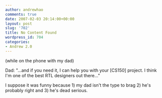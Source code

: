 ```yaml
---
author: andrewhao
comments: true
date: 2007-02-03 20:14:00+00:00
layout: post
slug: '702'
title: No Content Found
wordpress_id: 704
categories:
- Andrew 2.0
---
```


(while on the phone with my dad)  
  
Dad: "...and if you need it, I can help you with your [CS150] project. I think I'm one of the best RTL designers out there..."  
  
I suppose it was funny because 1) my dad isn't the type to brag 2) he's probably right and 3) he's dead serious.  

